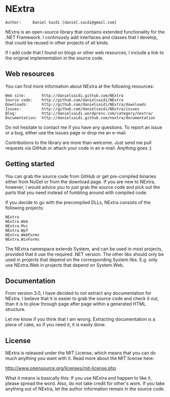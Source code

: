 NExtra
======

	Author:		Daniel Saidi [daniel.saidi@gmail.com]

NExtra is an open-source library that contains extended functionality
for the .NET Framework. I continously add interfaces and classes that
I develop, that could be reused in other projects of all kinds.

If I add code that I found on blogs or other web resources, I include
a link to the original implementation in the source code.


Web resources
-------------

You can find more information about NExtra at the following resources:

	Web site:		http://danielsaidi.github.com/NExtra
	Source code:	http://github.com/danielsaidi/NExtra
	Downloads:		http://github.com/danielsaidi/NExtra/downloads
	Issues:			http://github.com/danielsaidi/NExtra/issues
	Blog:			http://danielsaidi.wordpress.com/category/nextra/
	Documentation:	http://danielsaidi.github.com/nextra/documentation

Do not hesitate to contact me if you have any questions. To report an
issue or a bug, either use the issues page or drop me an e-mail.

Contributions to the library are more than welcome. Just send me pull
requests via GitHub or attach your code in an e-mail. Anything goes :)


Getting started
---------------

You can grab the source code from GitHub or get pre-compiled binaries
either from NuGet or from the download page. If you are new to NExtra,
however, I would advice you to just grab the source code and pick out
the parts that you need instead of fumbling around with compiled code.

If you decide to go with the precompiled DLLs, NExtra consists of the
following projects:

	NExtra
	NExtra.Web
	NExtra.Mvc
	NExtra.Wpf
	NExtra.WebForms
	NExtra.WinForms
	
The NExtra namespace extends System, and can be used in most projects,
provided that it use the required .NET version. The other libs should
only be used in projects that depend on the corresponding System libs.
E.g. only use NExtra.Web in projects that depend on System.Web.


Documentation
-------------

From version 3.0, I have decided to not extract any documentation for
NExtra. I believe that it is easier to grab the source code and check
it out, than it is to plow through page after page within a generated
HTML structure.

Let me know if you think that I am wrong. Extracting documentation is
a piece of cake, so if you need it, it is easily done.


License
-------

NExtra is released under the MIT License, which means that you can do
much anything you want with it. Read more about the MIT license here:

http://www.opensource.org/licenses/mit-license.php

What it means is basically this: If you use NExtra and happen to like
it, please spread the word. Also, do not take credit for other's work.
If you take anything out of NExtra, let the author information remain
in the source code.

